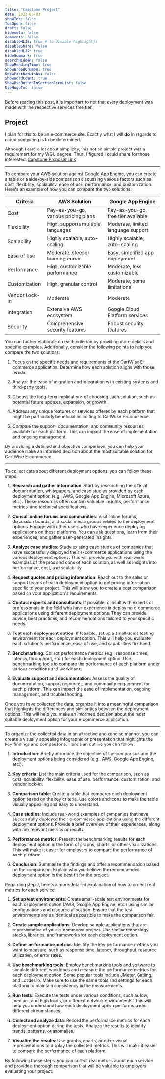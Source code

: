 ```yaml
---
title: "Capstone Project"
date: 2023-05-03
showToc: false
TocOpen: false
draft: false
hidemeta: false
comments: false
disableHLJS: true # to disable highlightjs
disableShare: false
disableHLJS: true
hideSummary: true
searchHidden: false
ShowReadingTime: true
ShowBreadCrumbs: true
ShowPostNavLinks: false
ShowWordCount: true
ShowRssButtonInSectionTermList: false
UseHugoToc: false
---
```


Before reading this post, it is important to not that every deployment was made with the respective services free tier. 



## Project 

I plan for this to be an e-commerce site. Exactly what I will **do** in regards to cloud computing is to be determined.

Although I care a lot about simplicity, this not so simple project was a requirement for my WGU degree. Thus, I figured I could share for those interested. [Capstone Proposal Link](https://drive.google.com/file/d/1Rcn6qeFZOUa9Sq3wkDZB62CjCraWIxdX/view)

---

To compare your AWS solution against Google App Engine, you can create a table or a side-by-side comparison discussing various factors such as cost, flexibility, scalability, ease of use, performance, and customization. Here's an example of how you can compare the two solutions:

| Criteria          | AWS Solution                          | Google App Engine                   |
|-------------------|---------------------------------------|-------------------------------------|
| Cost              | Pay-as-you-go, various pricing plans | Pay-as-you-go, free tier available  |
| Flexibility       | High, supports multiple languages     | Moderate, limited language support |
| Scalability       | Highly scalable, auto-scaling         | Highly scalable, auto-scaling       |
| Ease of Use       | Moderate, steeper learning curve      | Easy, simplified app deployment     |
| Performance       | High, customizable performance        | Moderate, less customizable         |
| Customization     | High, granular control                | Moderate, some limitations          |
| Vendor Lock-in    | Moderate                              | Moderate                            |
| Integration       | Extensive AWS ecosystem               | Google Cloud Platform services      |
| Security          | Comprehensive security features       | Robust security features            |

You can further elaborate on each criterion by providing more details and specific examples. Additionally, consider the following points to help you compare the two solutions:

1. Focus on the specific needs and requirements of the CartWise E-commerce application. Determine how each solution aligns with those needs.

2. Analyze the ease of migration and integration with existing systems and third-party tools.

3. Discuss the long-term implications of choosing each solution, such as potential future updates, expansion, or growth.

4. Address any unique features or services offered by each platform that might be particularly beneficial or limiting to CartWise E-commerce.

5. Compare the support, documentation, and community resources available for each platform. This can impact the ease of implementation and ongoing management.

By providing a detailed and objective comparison, you can help your audience make an informed decision about the most suitable solution for CartWise E-commerce.

---

To collect data about different deployment options, you can follow these steps:

1. **Research and gather information**: Start by researching the official documentation, whitepapers, and case studies provided by each deployment option (e.g., AWS, Google App Engine, Microsoft Azure, etc.). These resources often contain valuable insights, performance metrics, and technical specifications.

2. **Consult online forums and communities**: Visit online forums, discussion boards, and social media groups related to the deployment options. Engage with other users who have experience deploying applications on these platforms. You can ask questions, learn from their experiences, and gather user-generated insights.

3. **Analyze case studies**: Study existing case studies of companies that have successfully deployed their e-commerce applications using the various deployment options. This will provide you with real-world examples of the pros and cons of each solution, as well as insights into performance, cost, and scalability.

4. **Request quotes and pricing information**: Reach out to the sales or support teams of each deployment option to get pricing information specific to your project. This will allow you to create a cost comparison based on your application's requirements.

5. **Contact experts and consultants**: If possible, consult with experts or professionals in the field who have experience in deploying e-commerce applications using different deployment options. They can provide advice, best practices, and recommendations tailored to your specific needs.

6. **Test each deployment option**: If feasible, set up a small-scale testing environment for each deployment option. This will help you evaluate each solution's performance, ease of use, and capabilities firsthand.

7. **Benchmarking**: Collect performance metrics (e.g., response times, latency, throughput, etc.) for each deployment option. Use benchmarking tools to compare the performance of each platform under various conditions and workloads.

8. **Evaluate support and documentation**: Assess the quality of documentation, support resources, and community engagement for each platform. This can impact the ease of implementation, ongoing management, and troubleshooting.

Once you have collected the data, organize it into a meaningful comparison that highlights the differences and similarities between the deployment options. This will help you make an informed decision about the most suitable deployment option for your e-commerce application.

---

To organize the collected data in an attractive and concise manner, you can create a visually appealing infographic or presentation that highlights the key findings and comparisons. Here's an outline you can follow:

1. **Introduction**: Briefly introduce the objective of the comparison and the deployment options being considered (e.g., AWS, Google App Engine, etc.).

2. **Key criteria**: List the main criteria used for the comparison, such as cost, scalability, flexibility, ease of use, performance, customization, and vendor lock-in.

3. **Comparison table**: Create a table that compares each deployment option based on the key criteria. Use colors and icons to make the table visually appealing and easy to understand.

4. **Case studies**: Include real-world examples of companies that have successfully deployed their e-commerce applications using the different deployment options. Provide a brief overview of their experiences, along with any relevant metrics or results.

5. **Performance metrics**: Present the benchmarking results for each deployment option in the form of graphs, charts, or other visualizations. This will make it easier for employers to compare the performance of each platform.

6. **Conclusion**: Summarize the findings and offer a recommendation based on the comparison. Explain why you believe the recommended deployment option is the best fit for the project.

Regarding step 7, here's a more detailed explanation of how to collect real metrics for each service:

1. **Set up test environments**: Create small-scale test environments for each deployment option (AWS, Google App Engine, etc.) using similar configurations and resource allocation. Ensure that the test environments are as identical as possible to make the comparison fair.

2. **Create sample applications**: Develop sample applications that are representative of your e-commerce project. Use similar technology stacks, libraries, and frameworks for each deployment option.

3. **Define performance metrics**: Identify the key performance metrics you want to measure, such as response time, latency, throughput, resource utilization, or error rates.

4. **Use benchmarking tools**: Employ benchmarking tools and software to simulate different workloads and measure the performance metrics for each deployment option. Some popular tools include JMeter, Gatling, and Loader.io. Make sure to use the same tools and settings for each platform to maintain consistency in the measurements.

5. **Run tests**: Execute the tests under various conditions, such as low, medium, and high loads, or different network environments. This will help you understand how each deployment option performs under different circumstances.

6. **Collect and analyze data**: Record the performance metrics for each deployment option during the tests. Analyze the results to identify trends, patterns, or anomalies.

7. **Visualize the results**: Use graphs, charts, or other visual representations to display the collected metrics. This will make it easier to compare the performance of each platform.

By following these steps, you can collect real metrics about each service and provide a thorough comparison that will be valuable to employers evaluating your project.